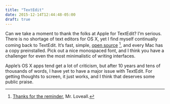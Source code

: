 ```yaml
---
title: "TextEdit"
date: 2015-12-14T12:44:48-05:00
draft: true
---
```


Can we take a moment to thank the folks at Apple for TextEdit? I’m serious. There is no shortage of text editors for OS X, yet I find myself continually coming back to TextEdit. It’s fast, simple, [open source][te] [^1], and every Mac has a copy preinstalled. Pick out a nice monospaced font, and I think you have a challenger for even the most minimalistic of writing interfaces.

Apple’s OS X apps tend get a lot of criticism, but after 10 years and tens of thousands of words, I have yet to have a major issue with TextEdit. For getting thoughts to screen, it just works, and I think that deserves some public praise.

[^1]: [Thanks for the reminder][love], Mr. Loveall.

[love]: https://twitter.com/edwardloveall/status/676806590029299712
[te]: https://developer.apple.com/library/mac/samplecode/TextEdit/Introduction/Intro.html